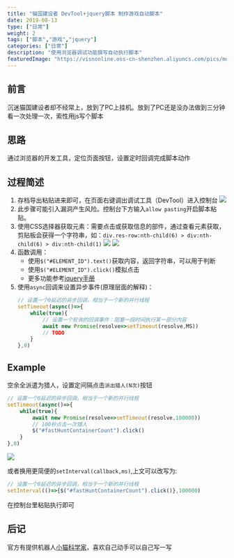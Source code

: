 ```yaml
---
title: "猫国建设者 DevTool+jquery脚本 制作游戏自动脚本"
date: 2019-08-13
type: ["日常"]
weight: 2
tags: ["脚本","游戏","jquery"]
categories: ["日常"]
description: "使用浏览器调试功能撰写自动执行脚本"
featuredImage: "https://visnonline.oss-cn-shenzhen.aliyuncs.com/pics/moe/icon.jpg"
---
```

<link rel="stylesheet" type="text/css" href="/css/tag.css"> 

## 前言

沉迷猫国建设者却不经常上，放到了PC上挂机。放到了PC还是没办法做到三分钟看一次处理一次，索性用js写个脚本

## 思路

通过浏览器的开发工具，定位页面按钮，设置定时回调完成脚本动作

## 过程简述

1. 存档导出粘贴进来即可，在页面右键调出调试工具（DevTool）进入控制台
    ![](https://visnonline.oss-cn-shenzhen.aliyuncs.com/pics/moe/01.png)
2. <tag>此步骤可能引入漏洞产生风险</tag>。控制台下方输入``allow pasting``开启脚本粘贴。
3. 使用CSS选择器获取元素：需要点击或获取信息的部件，通过查看元素获取，剪贴板会获得一个字符串，如：``div.res-row:nth-child(6) > div:nth-child(6) > div:nth-child(1)``
    ![](https://visnonline.oss-cn-shenzhen.aliyuncs.com/pics/moe/02.png)
    ![](https://visnonline.oss-cn-shenzhen.aliyuncs.com/pics/moe/03.png)
4. 函数调用：
     - 使用``$("#ELEMENT_ID").text()``获取内容，返回字符串，可以用于判断
     - 使用``$("#ELEMENT_ID").click()``模拟点击
     - 更多功能参考[jquery手册](https://www.w3school.com.cn/jquery/jquery_reference.asp)
5. 使用``async``回调来设置异步事件(原理层面的解释)：
    ```js
    // 设置一个0延迟的异步回调，相当于一个新的并行线程
    setTimeout(async()=>{
        while(true){
            // 设置一个轮询的回调事件：阻塞一段时间执行某一部分内容
            await new Promise(resolve=>setTimeout(resolve,MS))
            // TODO
        }
    },0)
    ```

## Example

空余全派遣为猎人，设置定间隔点击``派出猎人(N次)``按钮

```js
// 设置一个0延迟的异步回调，相当于一个新的并行线程
setTimeout(async()=>{
    while(true){
        await new Promise(resolve=>setTimeout(resolve,100000))
        // 100秒点击一次猎人
        $("#fastHuntContainerCount").click()
    }
},0)
```

![](https://visnonline.oss-cn-shenzhen.aliyuncs.com/pics/moe/04.png)

或者换用更简便的``setInterval(callback,ms)``,上文可以改写为:

```js
// 设置一个0延迟的异步回调，相当于一个新的并行线程
setInterval(()=>{$("#fastHuntContainerCount").click()},100000)
```

在控制台里粘贴执行即可

## 后记

官方有提供机器人[小猫科学家](https://likexia.gitee.io/cat-zh/wiki/?file=004-%E7%AC%AC%E4%B8%89%E6%96%B9%E5%B7%A5%E5%85%B7/02-%E7%8C%AB%E5%92%AA%E7%A7%91%E5%AD%A6%E5%AE%B6)，喜欢自己动手可以自己写一写